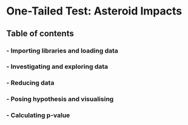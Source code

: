 # One-Tailed Test: Asteroid Impacts
## **Table of contents**
### - Importing libraries and loading data
### - Investigating and exploring data
### - Reducing data
### - Posing hypothesis and visualising 
### - Calculating p-value 
